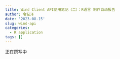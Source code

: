 ```yaml
---
title: Wind Client API使用笔记（二）：R语言 制作自动报告
author: 令纪泽
date: '2023-08-15'
slug: wind-api
categories:
  - R application
tags: []
---
```


正在撰写中

